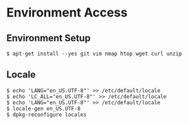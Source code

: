 # Environment Access

## Environment Setup

    $ apt-get install --yes git vim nmap htop wget curl unzip

## Locale

    $ echo 'LANG="en_US.UTF-8"' >> /etc/default/locale
    $ echo 'LC_ALL="en_US.UTF-8"' >> /etc/default/locale
    $ echo 'LANG="en_US.UTF-8"' >> /etc/default/locale
    $ locale-gen en_US.UTF-8
    $ dpkg-reconfigure locales
